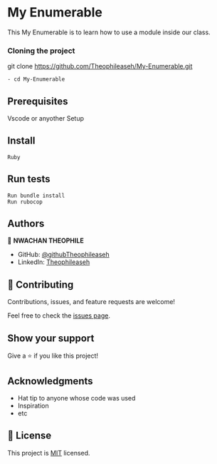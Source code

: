 
# My Enumerable

This My Enumerable is to learn how to use a module inside our class.

### Cloning the project

 git clone https://github.com/Theophileaseh/My-Enumerable.git <Your-Build-Directory>
``` 
- cd My-Enumerable
```
## Prerequisites

Vscode or anyother
Setup
## Install
    Ruby
## Run tests
    Run bundle install
    Run rubocop

## Authors

:bust_in_silhouette: **NWACHAN THEOPHILE**
- GitHub: [@githubTheophileaseh](https://github.com/Theophileaseh)
- LinkedIn: [Theophileaseh](https://www.linkedin.com/in/nwachan-theophile/)


## 🤝 Contributing

Contributions, issues, and feature requests are welcome!

Feel free to check the [issues page](https://github.com/Theophileaseh/My-Enumerable/issues/).

## Show your support

Give a ⭐️ if you like this project!

## Acknowledgments

- Hat tip to anyone whose code was used
- Inspiration
- etc

## 📝 License

This project is [MIT](./MIT.md) licensed.
